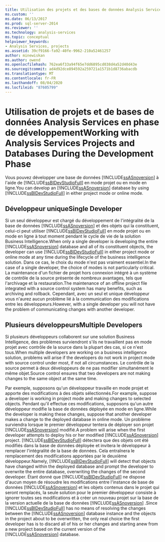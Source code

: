 ```yaml
---
title: Utilisation des projets et des bases de données Analysis Services pendant la phase de développement | Microsoft Docs
ms.custom: ''
ms.date: 06/13/2017
ms.prod: sql-server-2014
ms.reviewer: ''
ms.technology: analysis-services
ms.topic: conceptual
helpviewer_keywords:
- Analysis Services, projects
ms.assetid: 39cf9166-fa92-40fe-9962-210a52461257
author: minewiskan
ms.author: owend
ms.openlocfilehash: 762ea6f33a94f65e7dd6895cd038d4a52d40d43e
ms.sourcegitcommit: ad4d92dce894592a259721a1571b1d8736abacdb
ms.translationtype: MT
ms.contentlocale: fr-FR
ms.lasthandoff: 08/04/2020
ms.locfileid: "87605799"
---
```

# <a name="working-with-analysis-services-projects-and-databases-during-the-development-phase"></a><span data-ttu-id="2b8dc-102">Utilisation de projets et de bases de données Analysis Services en phase de développement</span><span class="sxs-lookup"><span data-stu-id="2b8dc-102">Working with Analysis Services Projects and Databases During the Development Phase</span></span>
  <span data-ttu-id="2b8dc-103">Vous pouvez développer une base de données [!INCLUDE[ssASnoversion](../../includes/ssasnoversion-md.md)] à l'aide de [!INCLUDE[ssBIDevStudioFull](../../includes/ssbidevstudiofull-md.md)] en mode projet ou en mode en ligne.</span><span class="sxs-lookup"><span data-stu-id="2b8dc-103">You can develop an [!INCLUDE[ssASnoversion](../../includes/ssasnoversion-md.md)] database by using [!INCLUDE[ssBIDevStudioFull](../../includes/ssbidevstudiofull-md.md)] in either project mode or online mode.</span></span>  
  
## <a name="single-developer"></a><span data-ttu-id="2b8dc-104">Développeur unique</span><span class="sxs-lookup"><span data-stu-id="2b8dc-104">Single Developer</span></span>  
 <span data-ttu-id="2b8dc-105">Si un seul développeur est chargé du développement de l'intégralité de la base de données [!INCLUDE[ssASnoversion](../../includes/ssasnoversion-md.md)] et des objets qui la constituent, celui-ci peut utiliser [!INCLUDE[ssBIDevStudioFull](../../includes/ssbidevstudiofull-md.md)] en mode projet ou en mode en ligne à tout moment pendant le cycle de vie de la solution Business Intelligence.</span><span class="sxs-lookup"><span data-stu-id="2b8dc-105">When only a single developer is developing the entire [!INCLUDE[ssASnoversion](../../includes/ssasnoversion-md.md)] database and all of its constituent objects, the developer can use [!INCLUDE[ssBIDevStudioFull](../../includes/ssbidevstudiofull-md.md)] in either project mode or online mode at any time during the lifecycle of the business intelligence solution.</span></span> <span data-ttu-id="2b8dc-106">Dans ce cas, le choix du mode n'est pas vraiment essentiel.</span><span class="sxs-lookup"><span data-stu-id="2b8dc-106">In the case of a single developer, the choice of modes is not particularly critical.</span></span> <span data-ttu-id="2b8dc-107">La maintenance d'un fichier de projet hors connexion intégré à un système de contrôle de la source présente de nombreux avantages, tels que l'archivage et la restauration.</span><span class="sxs-lookup"><span data-stu-id="2b8dc-107">The maintenance of an offline project file integrated with a source control system has many benefits, such as archiving and rollback.</span></span> <span data-ttu-id="2b8dc-108">Cependant, avec un seul et unique développeur vous n'aurez aucun problème lié à la communication des modifications entre les développeurs.</span><span class="sxs-lookup"><span data-stu-id="2b8dc-108">However, with a single developer you will not have the problem of communicating changes with another developer.</span></span>  
  
## <a name="multiple-developers"></a><span data-ttu-id="2b8dc-109">Plusieurs développeurs</span><span class="sxs-lookup"><span data-stu-id="2b8dc-109">Multiple Developers</span></span>  
 <span data-ttu-id="2b8dc-110">Si plusieurs développeurs collaborent sur une solution Business Intelligence, des problèmes surviendront s'ils ne travaillent pas en mode projet avec contrôle de la source dans la plupart des cas, si ce n'est tous.</span><span class="sxs-lookup"><span data-stu-id="2b8dc-110">When multiple developers are working on a business intelligence solution, problems will arise if the developers do not work in project mode with source control under most, if not all circumstances.</span></span> <span data-ttu-id="2b8dc-111">Le contrôle de la source permet à deux développeurs de ne pas modifier simultanément le même objet.</span><span class="sxs-lookup"><span data-stu-id="2b8dc-111">Source control ensures that two developers are not making changes to the same object at the same time.</span></span>  
  
 <span data-ttu-id="2b8dc-112">Par exemple, supposons qu'un développeur travaille en mode projet et apporte des modifications à des objets sélectionnés.</span><span class="sxs-lookup"><span data-stu-id="2b8dc-112">For example, suppose a developer is working in project mode and making changes to selected objects.</span></span> <span data-ttu-id="2b8dc-113">Pendant qu'il effectue ces modifications, supposons qu'un autre développeur modifie la base de données déployée en mode en ligne.</span><span class="sxs-lookup"><span data-stu-id="2b8dc-113">While the developer is making these changes, suppose that another developer makes a change to the deployed database in online mode.</span></span> <span data-ttu-id="2b8dc-114">Un problème surviendra lorsque le premier développeur tentera de déployer son projet [!INCLUDE[ssASnoversion](../../includes/ssasnoversion-md.md)] modifié.</span><span class="sxs-lookup"><span data-stu-id="2b8dc-114">A problem will arise when the first developer attempts to deploy his or her modified [!INCLUDE[ssASnoversion](../../includes/ssasnoversion-md.md)] project.</span></span> <span data-ttu-id="2b8dc-115">[!INCLUDE[ssBIDevStudioFull](../../includes/ssbidevstudiofull-md.md)] détectera que des objets ont été modifiés dans la base de données déployée et invitera le développeur à remplacer l'intégralité de la base de données. Cela entraînera le remplacement des modifications apportées par le deuxième développeur.</span><span class="sxs-lookup"><span data-stu-id="2b8dc-115">Namely, [!INCLUDE[ssBIDevStudioFull](../../includes/ssbidevstudiofull-md.md)] will detect that objects have changed within the deployed database and prompt the developer to overwrite the entire database, overwriting the changes of the second developer.</span></span> <span data-ttu-id="2b8dc-116">Étant donné que [!INCLUDE[ssBIDevStudioFull](../../includes/ssbidevstudiofull-md.md)] ne dispose d'aucun moyen de résoudre les modifications entre l'instance de base de données [!INCLUDE[ssASnoversion](../../includes/ssasnoversion-md.md)] et les objets contenus dans le projet qui seront remplacés, la seule solution pour le premier développeur consiste à ignorer toutes ses modifications et à créer un nouveau projet sur la base de la version actuelle de la base de données [!INCLUDE[ssASnoversion](../../includes/ssasnoversion-md.md)] .</span><span class="sxs-lookup"><span data-stu-id="2b8dc-116">Since [!INCLUDE[ssBIDevStudioFull](../../includes/ssbidevstudiofull-md.md)] has no means of resolving the changes between the [!INCLUDE[ssASnoversion](../../includes/ssasnoversion-md.md)] database instance and the objects in the project about to be overwritten, the only real choice the first developer has is to discard all of his or her changes and starting anew from a new project based on the current version of the [!INCLUDE[ssASnoversion](../../includes/ssasnoversion-md.md)] database.</span></span>  
  
  
